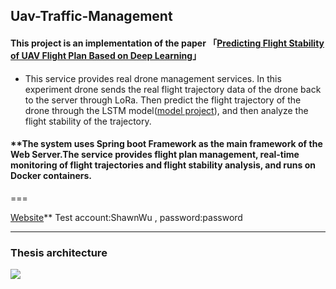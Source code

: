 ## Uav-Traffic-Management

#### This project is an implementation of the paper 「[Predicting Flight Stability of UAV Flight Plan Based on Deep Learning](https://ndltd.ncl.edu.tw/cgi-bin/gs32/gsweb.cgi/ccd=3esI3R/record?r1=1&h1=1)」

 * This service provides real drone management services. In this experiment drone sends the real flight trajectory data of the drone back to the server through LoRa. Then predict the flight trajectory of the drone through the LSTM model([model project](https://github.com/ShawnSWu/Predict-Trajectory-LSTM-Model)), and then analyze the flight stability of the trajectory. 

#### **The system uses Spring boot Framework as the main framework of the Web Server.The service provides flight plan management, real-time monitoring of flight trajectories and flight stability analysis, and runs on Docker containers. 
===

[Website](http://utm-system-frontend.herokuapp.com/realtime_map/html/drone-map.html)**
Test account:ShawnWu , password:password

---
### Thesis architecture
![](https://i.imgur.com/V6zrzko.png)
